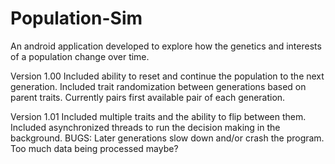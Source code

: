 # Population-Sim
An android application developed to explore how the genetics and interests of a population change over time.

Version 1.00
Included ability to reset and continue the population to the next generation.
Included trait randomization between generations based on parent traits.
Currently pairs first available pair of each generation.

Version 1.01
Included multiple traits and the ability to flip between them.
Included asynchronized threads to run the decision making in the background.
BUGS:
Later generations slow down and/or crash the program. Too much data being processed maybe?
